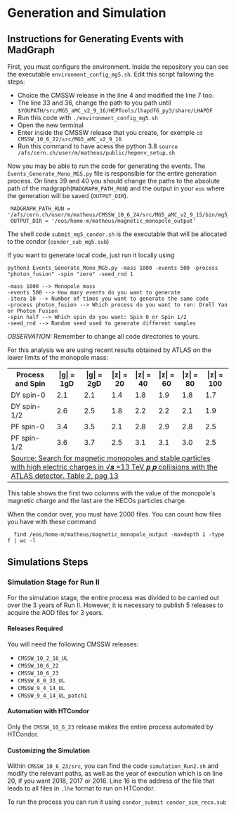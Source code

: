 # Generation and Simulation

## Instructions for Generating Events with MadGraph

First, you must configure the environment. Inside the repository you can see the executable `environment_config_mg5.sh`.
Edit this script fallowing the steps:
* Choice the CMSSW release in the line 4 and modified the line 7 too.
* The line 33 and 36, change the path to you path until `$YOUPATH/src/MG5_aMC_v2_9_16/HEPTools/lhapdf6_py3/share/LHAPDF`
* Run this code with `./environment_config_mg5.sh`
* Open the new terminal
* Enter inside the CMSSW release that you create, for exemple `cd CMSSW_10_6_22/src/MG5_aMC_v2_9_16`
* Run this command to have acess the python 3.8 `source /afs/cern.ch/user/m/matheus/public/hepenv_setup.sh`
   
Now you may be able to run the code for generating the events.
The `Events_Generate_Mono_MG5.py` file is responsible for the entire generation process. On lines 39 and 40 you should change the paths to the absolute path of the madgraph(`MADGRAPH_PATH_RUN`) and the output in your `eos` where the generation will be saved (`OUTPUT_DIR`).

    
     MADGRAPH_PATH_RUN = '/afs/cern.ch/user/m/matheus/CMSSW_10_6_24/src/MG5_aMC_v2_9_15/bin/mg5_aMC'
     OUTPUT_DIR = '/eos/home-m/matheus/magnetic_monopole_output'

The shell code `submit_mg5_condor.sh` is the executable that will be allocated to the condor (`condor_sub_mg5.sub`)

If you want to generate local code, just run it locally using

   
    python3 Events_Generate_Mono_MG5.py -mass 1000 -events 500 -process "photon_fusion" -spin "zero" -seed_rnd 1

    -mass 1000 --> Monopole mass
    -events 500 --> How many events do you want to generate
    -itera 10 --> Number of times you want to generate the same code
    -process photon_fusion --> Which process do you want to run: Drell Yan or Photon Fusion
    -spin half --> Which spin do you want: Spin 0 or Spin 1/2
    -seed_rnd --> Random seed used to generate different samples

*OBSERVATION:* Remember to change all code directories to yours.

For this analysis we are using recent results obtained by ATLAS on the lower limits of the monopole mass:
                
<table>
    <tr>
        <th>Process and Spin</th>
        <th>|g| = 1gD</th>
        <th>|g| = 2gD</th>
        <th>|z| = 20</th>
        <th>|z| = 40</th>
        <th>|z| = 60</th>
        <th>|z| = 80</th>
        <th>|z| = 100</th>
    </tr>
    <tr>
        <td>DY spin-0</td>
        <td>2.1</td>
        <td>2.1</td>
        <td>1.4</td>
        <td>1.8</td>
        <td>1.9</td>
        <td>1.8</td>
        <td>1.7</td>
    </tr>
    <tr>
        <td>DY spin-1/2</td>
        <td>2.6</td>
        <td>2.5</td>
        <td>1.8</td>
        <td>2.2</td>
        <td>2.2</td>
        <td>2.1</td>
        <td>1.9</td>
    </tr>
    <tr>
        <td>PF spin-0</td>
        <td>3.4</td>
        <td>3.5</td>
        <td>2.1</td>
        <td>2.8</td>
        <td>2.9</td>
        <td>2.8</td>
        <td>2.5</td>
    </tr>
    <tr>
        <td>PF spin-1/2</td>
        <td>3.6</td>
        <td>3.7</td>
        <td>2.5</td>
        <td>3.1</td>
        <td>3.1</td>
        <td>3.0</td>
        <td>2.5</td>
    </tr>
    <tr>
        <td colspan="8"><a href="https://arxiv.org/pdf/2308.04835.pdf">Source: Search for magnetic monopoles and stable particles
with high electric charges in √𝒔 =13 TeV 𝒑 𝒑 collisions with the ATLAS detector. Table 2, pag 13</a></td>
    </tr>
</table>

This table shows the first two columns with the value of the monopole's magnetic charge and the last are the HECOs particles charge.

When the condor over, you must have 2000 files. You can count how files you have with these command 
      
      find /eos/home-m/matheus/magnetic_monopole_output -maxdepth 1 -type f | wc -l


## Simulations Steps 

### Simulation Stage for Run II

For the simulation stage, the entire process was divided to be carried out over the 3 years of Run II. However, it is necessary to publish 5 releases to acquire the AOD files for 3 years.

#### Releases Required

You will need the following CMSSW releases:

- `CMSSW_10_2_16_UL`
- `CMSSW_10_6_22`
- `CMSSW_10_6_23`
- `CMSSW_8_0_33_UL`
- `CMSSW_9_4_14_UL`
- `CMSSW_9_4_14_UL_patch1`

#### Automation with HTCondor

Only the `CMSSW_10_6_23` release makes the entire process automated by HTCondor.

#### Customizing the Simulation

Within `CMSSW_10_6_23/src`, you can find the code `simulation_Run2.sh` and modify the relevant paths, as well as the year of execution which is on line 20, if you want 2018, 2017 or 2016. Line 16 is the address of the file that leads to all files in `.lhe` format to run on HTCondor.

To run the process you can run it using `condor_submit condor_sim_reco.sub`
